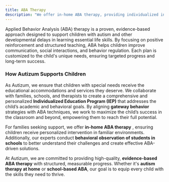 ```yaml
---
title: ABA Therapy
description: "We offer in-home ABA therapy, providing individualized intervention to support children’s growth in familiar environments."
---
```


Applied Behavior Analysis (ABA) therapy is a proven, evidence-based approach designed to support children with autism and other developmental delays in learning essential life skills. By focusing on positive reinforcement and structured teaching, ABA helps children improve communication, social interactions, and behavior regulation. Each plan is customized to the child's unique needs, ensuring targeted progress and long-term success.

### How Autizum Supports Children

As Autizum, we ensure that children with special needs receive the educational accommodations and services they deserve. We collaborate with families, schools, and therapists to create a comprehensive and personalized **Individualized Education Program (IEP)** that addresses the child’s academic and behavioral goals. By aligning **gateway behavior** strategies with ABA techniques, we work to maximize the child’s success in the classroom and beyond, empowering them to reach their full potential.

For families seeking support, we offer **in-home ABA therapy** , ensuring children receive personalized intervention in familiar environments. Additionally, our experts conduct **behavioral observation of students in schools** to better understand their challenges and create effective ABA-driven solutions.

At Autizum, we are committed to providing high-quality, **evidence-based ABA therapy** with structured, measurable progress. Whether it's **autism therapy at home** or **school-based ABA**, our goal is to equip every child with the skills they need to thrive.